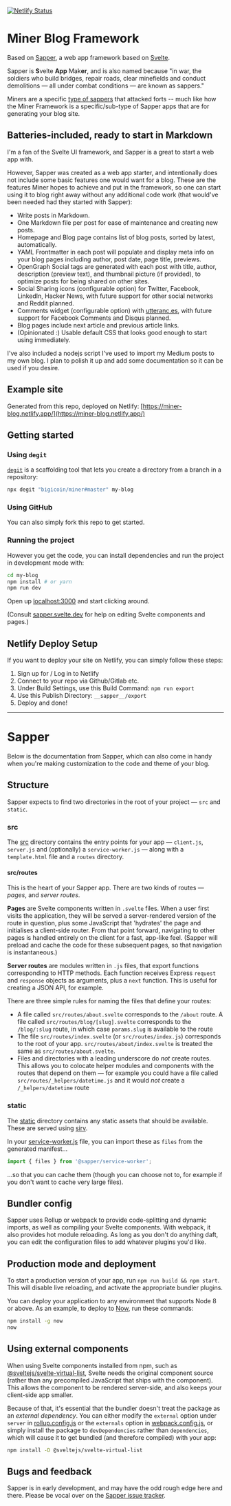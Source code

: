 [![Netlify Status](https://api.netlify.com/api/v1/badges/823dbb33-5999-44ae-a7cd-4c6c0b5d238e/deploy-status)](https://app.netlify.com/sites/miner-blog/deploys)

# Miner Blog Framework

Based on [Sapper](https://github.com/sveltejs/sapper), a web app framework based on [Svelte](https://github.com/sveltejs).

Sapper is **S**velte **App** Mak**er**, and is also named because "in war, the soldiers who build bridges, repair roads, clear minefields and conduct demolitions — all under combat conditions — are known as sappers."

Miners are a specific [type of sappers](https://en.wikipedia.org/wiki/Sapper#Miner) that attacked forts -- much like how the Miner Framework is a specific/sub-type of Sapper apps that are for generating your blog site.

## Batteries-included, ready to start in Markdown

I'm a fan of the Svelte UI framework, and Sapper is a great to start a web app with.

However, Sapper was created as a web app starter, and intentionally does not include some basic features one would want for a blog. These are the features Miner hopes to achieve and put in the framework, so one can start using it to blog right away without any additional code work (that would've been needed had they started with Sapper):

- Write posts in Markdown.
- One Markdown file per post for ease of maintenance and creating new posts.
- Homepage and Blog page contains list of blog posts, sorted by latest, automatically.
- YAML Frontmatter in each post will populate and display meta info on your blog pages including author, post date, page title, previews.
- OpenGraph Social tags are generated with each post with title, author, description (preview text), and thumbnail picture (if provided), to optimize posts for being shared on other sites.
- Social Sharing icons (configurable option) for Twitter, Facebook, LinkedIn, Hacker News, with future support for other social networks and Reddit planned.
- Comments widget (configurable option) with [utteranc.es](https://utteranc.es), with future support for Facebook Comments and Disqus planned.
- Blog pages include next article and previous article links.
- (Opinionated :) Usable default CSS that looks good enough to start using immediately.

I've also included a nodejs script I've used to import my Medium posts to my own blog. I plan to polish it up and add some documentation so it can be used if you desire.

## Example site

Generated from this repo, deployed on Netlify: [https://miner-blog.netlify.app/](https://miner-blog.netlify.app/)

## Getting started

### Using `degit`

[`degit`](https://github.com/Rich-Harris/degit) is a scaffolding tool that lets you create a directory from a branch in a repository:

```bash
npx degit "bigicoin/miner#master" my-blog
```

### Using GitHub

You can also simply fork this repo to get started.

### Running the project

However you get the code, you can install dependencies and run the project in development mode with:

```bash
cd my-blog
npm install # or yarn
npm run dev
```

Open up [localhost:3000](http://localhost:3000) and start clicking around.

(Consult [sapper.svelte.dev](https://sapper.svelte.dev) for help on editing Svelte components and pages.)

## Netlify Deploy Setup

If you want to deploy your site on Netlify, you can simply follow these steps:

1. Sign up for / Log in to Netlify
1. Connect to your repo via Github/Gitlab etc.
1. Under Build Settings, use this Build Command: `npm run export`
1. Use this Publish Directory: `__sapper__/export`
1. Deploy and done!

---

# Sapper

Below is the documentation from Sapper, which can also come in handy when you're making customization to the code and theme of your blog.

## Structure

Sapper expects to find two directories in the root of your project — `src` and `static`.

### src

The [src](src) directory contains the entry points for your app — `client.js`, `server.js` and (optionally) a `service-worker.js` — along with a `template.html` file and a `routes` directory.

#### src/routes

This is the heart of your Sapper app. There are two kinds of routes — _pages_, and _server routes_.

**Pages** are Svelte components written in `.svelte` files. When a user first visits the application, they will be served a server-rendered version of the route in question, plus some JavaScript that 'hydrates' the page and initialises a client-side router. From that point forward, navigating to other pages is handled entirely on the client for a fast, app-like feel. (Sapper will preload and cache the code for these subsequent pages, so that navigation is instantaneous.)

**Server routes** are modules written in `.js` files, that export functions corresponding to HTTP methods. Each function receives Express `request` and `response` objects as arguments, plus a `next` function. This is useful for creating a JSON API, for example.

There are three simple rules for naming the files that define your routes:

- A file called `src/routes/about.svelte` corresponds to the `/about` route. A file called `src/routes/blog/[slug].svelte` corresponds to the `/blog/:slug` route, in which case `params.slug` is available to the route
- The file `src/routes/index.svelte` (or `src/routes/index.js`) corresponds to the root of your app. `src/routes/about/index.svelte` is treated the same as `src/routes/about.svelte`.
- Files and directories with a leading underscore do _not_ create routes. This allows you to colocate helper modules and components with the routes that depend on them — for example you could have a file called `src/routes/_helpers/datetime.js` and it would _not_ create a `/_helpers/datetime` route

### static

The [static](static) directory contains any static assets that should be available. These are served using [sirv](https://github.com/lukeed/sirv).

In your [service-worker.js](src/service-worker.js) file, you can import these as `files` from the generated manifest...

```js
import { files } from '@sapper/service-worker';
```

...so that you can cache them (though you can choose not to, for example if you don't want to cache very large files).

## Bundler config

Sapper uses Rollup or webpack to provide code-splitting and dynamic imports, as well as compiling your Svelte components. With webpack, it also provides hot module reloading. As long as you don't do anything daft, you can edit the configuration files to add whatever plugins you'd like.

## Production mode and deployment

To start a production version of your app, run `npm run build && npm start`. This will disable live reloading, and activate the appropriate bundler plugins.

You can deploy your application to any environment that supports Node 8 or above. As an example, to deploy to [Now](https://zeit.co/now), run these commands:

```bash
npm install -g now
now
```

## Using external components

When using Svelte components installed from npm, such as [@sveltejs/svelte-virtual-list](https://github.com/sveltejs/svelte-virtual-list), Svelte needs the original component source (rather than any precompiled JavaScript that ships with the component). This allows the component to be rendered server-side, and also keeps your client-side app smaller.

Because of that, it's essential that the bundler doesn't treat the package as an _external dependency_. You can either modify the `external` option under `server` in [rollup.config.js](rollup.config.js) or the `externals` option in [webpack.config.js](webpack.config.js), or simply install the package to `devDependencies` rather than `dependencies`, which will cause it to get bundled (and therefore compiled) with your app:

```bash
npm install -D @sveltejs/svelte-virtual-list
```

## Bugs and feedback

Sapper is in early development, and may have the odd rough edge here and there. Please be vocal over on the [Sapper issue tracker](https://github.com/sveltejs/sapper/issues).
